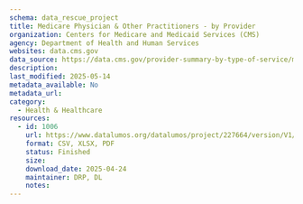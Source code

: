 ```yaml
---
schema: data_rescue_project 
title: Medicare Physician & Other Practitioners - by Provider
organization: Centers for Medicare and Medicaid Services (CMS)
agency: Department of Health and Human Services
websites: data.cms.gov
data_source: https://data.cms.gov/provider-summary-by-type-of-service/medicare-physician-other-practitioners/medicare-physician-other-practitioners-by-provider
description: 
last_modified: 2025-05-14
metadata_available: No
metadata_url: 
category:
  - Health & Healthcare 
resources:
  - id: 1006
    url: https://www.datalumos.org/datalumos/project/227664/version/V1/view
    format: CSV, XLSX, PDF
    status: Finished
    size: 
    download_date: 2025-04-24
    maintainer: DRP, DL
    notes: 
---
```

